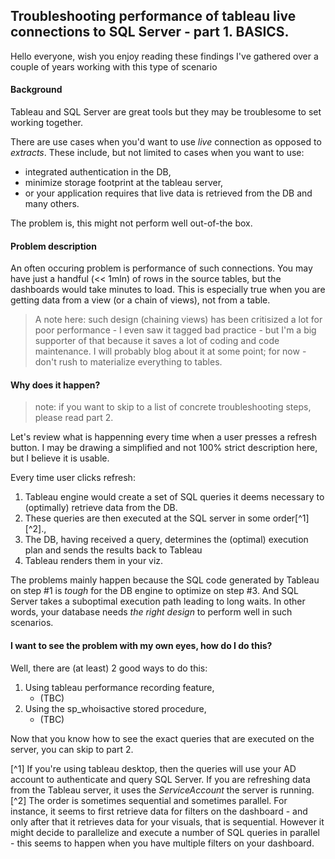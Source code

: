 ## Troubleshooting performance of tableau live connections to SQL Server - part 1. BASICS.

Hello everyone, wish you enjoy reading these findings I've gathered over a couple of years working with this type of scenario

#### Background

Tableau and SQL Server are great tools but they may be troublesome to set working together.

There are use cases when you'd want to use *live* connection as opposed to *extracts*. These include, but not limited to cases when you want to use:
* integrated authentication in the DB,
* minimize storage footprint at the tableau server, 
* or your application requires that live data is retrieved from the DB
and many others.

The problem is, this might not perform well out-of-the box.

#### Problem description

An often occuring problem is performance of such connections. You may have just a handful (<< 1mln) of rows in the source tables, but the dashboards would take minutes to load.
This is especially true when you are getting data from a view (or a chain of views), not from a table.

> A note here: such design (chaining views) has been critisized a lot for poor performance - I even saw it tagged bad practice - but I'm a big supporter of that because it saves a lot of coding and code maintenance. I will probably blog about it at some point; for now - don't rush to materialize everything to tables.

#### Why does it happen?

> note: if you want to skip to a list of concrete troubleshooting steps, please read part 2.

Let's review what is happenning every time when a user presses a refresh button. I may be drawing a simplified and not 100% strict description here, but I believe it is usable.

Every time user clicks refresh:
1. Tableau engine would create a set of SQL queries it deems necessary to (optimally) retrieve data from the DB.
2. These queries are then executed at the SQL server in some order[^1] [^2].,
3. The DB, having received a query, determines the (optimal) execution plan and sends the results back to Tableau
4. Tableau renders them in your viz.

The problems mainly happen because the SQL code generated by Tableau on step #1 is *tough* for the DB engine to optimize on step #3. And SQL Server takes a suboptimal execution path leading to long waits. In other words, your database needs *the right design* to perform well in such scenarios.

#### I want to see the problem with my own eyes, how do I do this?

Well, there are (at least) 2 good ways to do this:
1. Using tableau performance recording feature,
   - (TBC)
3. Using the sp_whoisactive stored procedure,
   - (TBC)

Now that you know how to see the exact queries that are executed on the server, you can skip to part 2.

[^1] If you're using tableau desktop, then the queries will use your AD account to authenticate and query SQL Server. If you are refreshing data from the Tableau server, it uses the *ServiceAccount* the server is running.
[^2] The order is sometimes sequential and sometimes parallel. For instance, it seems to first retrieve data for filters on the dashboard - and only after that it retrieves data for your visuals, that is sequential. However it might decide to parallelize and execute a number of SQL queries in parallel - this seems to happen when you have multiple filters on your dashboard.

